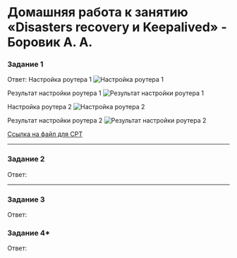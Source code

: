 # Домашняя работа к занятию «Disasters recovery и Keepalived» - Боровик А. А.

### Задание 1

Ответ:
Настройка роутера 1
![Настройка роутера 1](https://github.com/Lex-Chaos/disasters_recovery_and_keepalived-hw/blob/main/img/Настройка_для_роутера_1.png)

Результат настройки роутера 1
![Результат настройки роутера 1](https://github.com/Lex-Chaos/disasters_recovery_and_keepalived-hw/blob/main/img/Результат_настройки_для_роутера_1.png)

Настройка роутера 2
![Настройка роутера 2](https://github.com/Lex-Chaos/disasters_recovery_and_keepalived-hw/blob/main/img/Настройка_для_роутера_2.png)

Результат настройки роутера 2
![Результат настройки роутера 2](https://github.com/Lex-Chaos/disasters_recovery_and_keepalived-hw/blob/main/img/Результат_настройки_для_роутера_2.png)

[Ссылка на файл для CPT](https://github.com/Lex-Chaos/disasters_recovery_and_keepalived-hw/blob/main/files/hsrp_advanced_ready.pkt)

---

### Задание 2

Ответ:

---

### Задание 3

Ответ:

### Задание 4*

Ответ:
